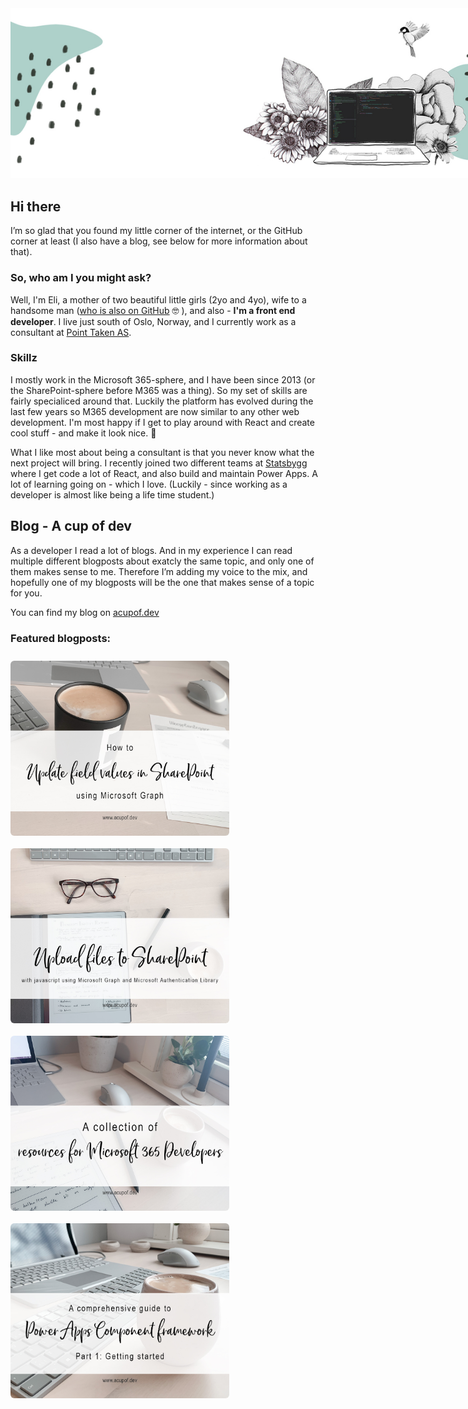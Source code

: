 <img style="max-width:900px" src="./assets/mixed-media-illustration.jpg" />

## Hi there

I’m so glad that you found my little corner of the internet, or the GitHub corner at least (I also have a blog, see below for more information about that).

### So, who am I you might ask? 

Well, I'm Eli, a mother of two beautiful little girls (2yo and 4yo), wife to a handsome man ([who is also on GitHub](https://github.com/EspenSchei) 🤓 ), and also - **I'm a front end developer**. I live just south of Oslo, Norway, and I currently work as a consultant at [Point Taken AS](https://pointtaken.no/).

### Skillz
I mostly work in the Microsoft 365-sphere, and I have been since 2013 (or the SharePoint-sphere before M365 was a thing). So my set of skills are fairly specialiced around that. Luckily the platform has evolved during the last few years so M365 development are now similar to any other web development. I'm most happy if I get to play around with React and create cool stuff - and make it look nice. 💁

What I like most about being a consultant is that you never know what the next project will bring. I recently joined two different teams at [Statsbygg](https://www.statsbygg.no/) where I get code a lot of React, and also build and maintain Power Apps. A lot of learning going on - which I love. (Luckily - since working as a developer is almost like being a life time student.)

## Blog - A cup of dev
As a developer I read a lot of blogs. And in my experience I can read multiple different blogposts about exatcly the same topic, and only one of them makes sense to me. Therefore I’m adding my voice to the mix, and hopefully one of my blogposts will be the one that makes sense of a topic for you. 

You can find my blog on  [acupof.dev](https://acupof.dev)


### Featured blogposts: 


<a href="https://elischei.com/how-to-update-field-values-in-sharepoint-using-microsoft-graph/"><img alt="" style="width:350px; border-radius:6px; float: left; margin: 10px 10px 10px 0" src="./assets/update-field-values.jpg" /><a> 
<a href="https://elischei.com/upload-files-to-sharepoint-with-javascript-using-microsoft-graph/"><img alt="Header image for blogpost 3. You can see part of a keyboard and some glasses. Theres a white area on top with the blogpost heading-text on - 'Upload files to SharePoint with javascript using Microsoft Graph and Microsoft Authentication Library" style="width:350px; border-radius:6px; float: left; margin: 10px 10px 10px 0" src="./assets/upload-files-sharepoint.jpg" /><a>
<a href="https://elischei.com/a-collection-of-resources-for-microsoft-365-developers/"><img alt="Header image for blogpost 4. You can see a keyboard and part of a laptop from above. Theres a white area on top with the blogpost heading-text on - A collection of resources for Microsoft 365 Developers " style="width:350px; border-radius:6px; float: left; margin: 10px 10px 10px 0" src="./assets\collection-of-resources.jpg" /><a> <a href="https://elischei.com/a-comprehensive-guide-to-power-apps-component-framework-pcf-part-1-getting-started"><img alt="Header image for blogpost 1. '" style="width:350px; border-radius:6px; float: left; margin: 10px 10px 10px 0" src="./assets/pcf-900.jpg" /><a>





